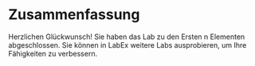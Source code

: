 # Zusammenfassung

Herzlichen Glückwunsch! Sie haben das Lab zu den Ersten n Elementen abgeschlossen. Sie können in LabEx weitere Labs ausprobieren, um Ihre Fähigkeiten zu verbessern.
